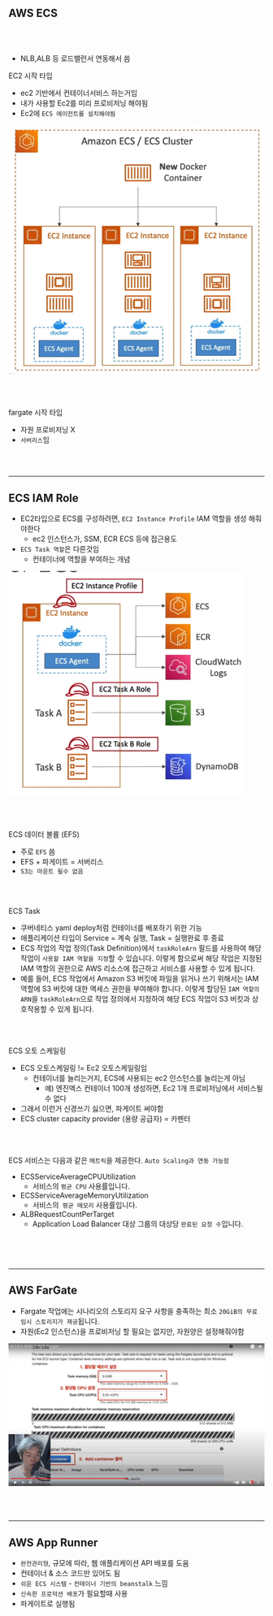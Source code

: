 ## AWS ECS

<br><br>

- NLB,ALB 등 로드밸런서 연동해서 씀

EC2 시작 타입
- ec2 기반에서 컨테이너서비스 하는거임
- 내가 사용할 Ec2를 미리 프로비저닝 해야됨
- Ec2에 `ECS 에이전트를 설치해야됨` 

![Alt text](../../etc/image2/ecsec2.png)

<br><br>

fargate 시작 타입
- 자원 프로비저닝 X
- `서버리스`임

<br><br>

-----

## ECS IAM Role
- EC2타입으로 ECS를 구성하려면, `EC2 Instance Profile` IAM 역할을 생성 해줘야한다
  - ec2 인스턴스가, SSM, ECR ECS 등에 접근용도
- `ECS Task 역할`은 다른것임
  - 컨테이너에 역할을 부여하는 개념

![Alt text](../../etc/image2/ecs%EC%97%AD%ED%95%A0.png)

<br><br>

ECS 데이터 볼륨 (EFS)
- 주로 `EFS` 씀
- EFS + 파게이트 = 서버리스 
- `S3는 마운트 될수 없음`

<br><br>

ECS Task
- 쿠버네티스 yaml deploy처럼 컨테이너를 배포하기 위한 기능
- 애플리케이션 타입이 Service = 계속 실행, Task = 실행완료 후 종료
- ECS 작업의 작업 정의(Task Definition)에서 `taskRoleArn` 필드를 사용하여 해당 작업이 `사용할 IAM 역할을 지정`할 수 있습니다. 이렇게 함으로써 해당 작업은 지정된 IAM 역할의 권한으로 AWS 리소스에 접근하고 서비스를 사용할 수 있게 됩니다.
- 예를 들어, ECS 작업에서 Amazon S3 버킷에 파일을 읽거나 쓰기 위해서는 IAM 역할에 S3 버킷에 대한 액세스 권한을 부여해야 합니다. 이렇게 할당된 `IAM 역할의 ARN`을 `taskRoleArn`으로 작업 정의에서 지정하여 해당 ECS 작업이 S3 버킷과 상호작용할 수 있게 됩니다.



<br><br>

ECS 오토 스케일링
- ECS 오토스케일링 != Ec2 오토스케일링임
  - 컨테이너를 늘리는거지, ECS에 사용되는 ec2 인스턴스를 늘리는게 아님
    - 예) 엔진엑스 컨테이너 100개 생성하면, Ec2 1개 프로비저닝에서 서비스될수 없다
- 그래서 이런거 신경쓰기 싫으면, 파게이트 써야함
- ECS cluster capacity provider (용량 공급자) = 카펜터 

<br><br>

ECS 서비스는 다음과 같은 `메트릭`을 제공한다. `Auto Scaling과 연동 가능함`
- ECSServiceAverageCPUUtilization 
  - 서비스의 `평균 CPU` 사용률입니다.
- ECSServiceAverageMemoryUtilization 
  - 서비스의` 평균 메모리` 사용률입니다.
- ALBRequestCountPerTarget 
  - Application Load Balancer 대상 그룹의 대상당 `완료된 요청 수`입니다.

<br><br><br>





------------------------

## AWS FarGate

- Fargate 작업에는 시나리오의 스토리지 요구 사항을 충족하는 최소 `20GiB의 무료 임시 스토리지가 제공`됩니다.
- 자원(Ec2 인스턴스)을 프로비저닝 할 필요는 없지만, 자원양은 설정해줘야함

![Alt text](../../etc/image2/%ED%8C%8C%EA%B2%8C%EC%9D%B4%ED%8A%B8%EC%9E%90%EC%9B%90.png)
<br><br><br><br>


-------------------------------------
## AWS App Runner

- `완전관리형`, 규모에 따라, 웹 애플리케이션 API 배포를 도움
- 컨테이너 & 소스 코드만 있어도 됨
- `쉬운 ECS 시스템` - `컨테이너 기반의 beanstalk` 느낌
- `신속한 프로덕션 배포`가 필요할때 사용
- 파게이트로 실행됨



















































